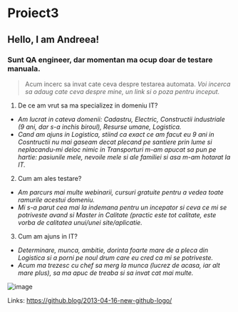 # **Proiect3**
## Hello, I am Andreea!

### Sunt QA engineer, dar momentan ma ocup doar de testare manuala.
> Acum incerc sa invat cate ceva despre testarea automata.
*Voi incerca sa adaug cate ceva despre mine, un link si o poza pentru inceput.*

1. De ce am vrut sa ma specializez in domeniu IT?
* *Am lucrat in cateva domenii: Cadastru, Electric, Constructii industriale (9 ani, dar s-a inchis biroul), Resurse umane, Logistica.* 
* *Cand am ajuns in Logistica, stiind ca exact ce am facut eu 9 ani in Cosntructii nu mai gaseam decat plecand pe santiere prin lume si neplacandu-mi deloc nimic in Transporturi m-am apucat sa pun pe hartie: pasiunile mele, nevoile mele si ale familiei si asa m-am hotarat la IT.*

2. Cum am ales testare?
* *Am parcurs mai multe webinarii, cursuri gratuite pentru a vedea toate ramurile acestui domeniu.*
* *Mi s-a parut cea mai la indemana pentru un incepator si ceva ce mi se potriveste avand si Master in Calitate (practic este tot calitate, este vorba de calitatea unui/unei site/aplicatie.*

3. Cum am ajuns in IT?
* *Determinare, munca, ambitie, dorinta foarte mare de a pleca din Logistica si a porni pe noul drum care eu cred ca mi se potriveste.* 
* *Acum ma trezesc cu chef sa merg la munca (lucrez de acasa, iar alt mare plus), sa ma apuc de treaba si sa invat cat mai multe.*

![image](https://user-images.githubusercontent.com/111050310/184359071-a9932d7c-6e5a-4934-9ac7-5901d1004b6f.png)

Links: https://github.blog/2013-04-16-new-github-logo/

